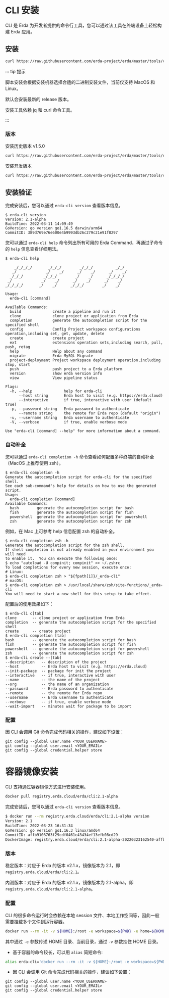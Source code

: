 # CLI 安装

CLI 是 Erda 为开发者提供的命令行工具，您可以通过该工具在终端设备上轻松构建 Erda 应用。

## 安装

```bash
curl https://raw.githubusercontent.com/erda-project/erda/master/tools/cli/install.sh | sh
```

::: tip 提示

脚本安装会根据安装机器选择合适的二进制安装文件，当前仅支持 MacOS 和 Linux。

默认会安装最新的 release 版本。

安装工具依赖 jq 和 curl 命令工具。

:::

### 版本

安装历史版本 v1.5.0

```bash
curl https://raw.githubusercontent.com/erda-project/erda/master/tools/cli/install.sh | sh -s -- v1.5.0
```

安装开发版本

```bash
curl https://raw.githubusercontent.com/erda-project/erda/master/tools/cli/install.sh | sh -s -- alpha
```

## 安装验证

完成安装后，您可以通过 `erda-cli version` 查看版本信息。

```shell
$ erda-cli version
Version: 2.1-alpha
BuildTime: 2022-03-11 14:09:49
GoVersion: go version go1.16.5 darwin/arm64
CommitID: 389d769e76e600e4b9993db26c279c21e91f8297
```

您可以通过 `erda-cli help` 命令列出所有可用的 Erda Command，再通过子命令的 `help` 信息查看详细用法。

```shell
$ erda-cli help

    _/_/_/_/       _/_/_/        _/_/_/          _/_/
   _/             _/    _/      _/    _/      _/    _/
  _/_/_/         _/_/_/        _/    _/      _/_/_/_/
 _/             _/    _/      _/    _/      _/    _/
_/_/_/_/       _/    _/      _/_/_/        _/    _/

Usage:
  erda-cli [command]

Available Commands:
  build              create a pipeline and run it
  clone              clone project or application from Erda
  completion         generate the autocompletion script for the specified shell
  config             Config Project workspace configurations operation,including set, get, update, delete
  create             create project
  ext                extensions operation sets,including search, pull, push, retag
  help               Help about any command
  migrate            Erda MySQL Migrate
  project-deployment Project workspace deployment operation,including stop, start
  push               push project to a Erda platform
  version            show erda version info
  view               View pipeline status

Flags:
  -h, --help              help for erda-cli
      --host string       Erda host to visit (e.g. https://erda.cloud)
      --interactive       if true, interactive with user (default true)
  -p, --password string   Erda password to authenticate
      --remote string     the remote for Erda repo (default "origin")
  -u, --username string   Erda username to authenticate
  -V, --verbose           if true, enable verbose mode

Use "erda-cli [command] --help" for more information about a command.
```
### 自动补全
您可以通过 `erda-cli completion -h` 命令查看如何配置多种终端的自动补全（MacOS 上推荐使用 zsh）。
```shell
$ erda-cli completion -h
Generate the autocompletion script for erda-cli for the specified shell.
See each sub-command's help for details on how to use the generated script.
Usage:
  erda-cli completion [command]
Available Commands:
  bash        generate the autocompletion script for bash
  fish        generate the autocompletion script for fish
  powershell  generate the autocompletion script for powershell
  zsh         generate the autocompletion script for zsh
```
例如，在 Mac 上可参考 help 信息配置 zsh 的自动补全。
```shell
$ erda-cli completion zsh -h
Generate the autocompletion script for the zsh shell.
If shell completion is not already enabled in your environment you will need
to enable it.  You can execute the following once:
$ echo "autoload -U compinit; compinit" >> ~/.zshrc
To load completions for every new session, execute once:
# Linux:
$ erda-cli completion zsh > "${fpath[1]}/_erda-cli"
# macOS:
$ erda-cli completion zsh > /usr/local/share/zsh/site-functions/_erda-cli
You will need to start a new shell for this setup to take effect.
```
配置后的使用效果如下：
```shell
$ erda-cli c[tab]
clone       -- clone project or application from Erda
completion  -- generate the autocompletion script for the specified shell
create      -- create project
$ erda-cli completion [tab]
bash        -- generate the autocompletion script for bash
fish        -- generate the autocompletion script for fish
powershell  -- generate the autocompletion script for powershell
zsh         -- generate the autocompletion script for zsh
$ erda-cli create --[tab]
--description   -- description of the project
--host          -- Erda host to visit (e.g. https://erda.cloud)
--init-package  -- package for init the project
--interactive   -- if true, interactive with user
--name          -- the name of the project
--org           -- the name of an organization
--password      -- Erda password to authenticate
--remote        -- the remote for Erda repo
--username      -- Erda username to authenticate
--verbose       -- if true, enable verbose mode
--wait-import   -- minutes wait for package to be import
```

### 配置

因 CLI 会调用 Git 命令完成代码相关的操作，建议如下设置：

```shell
git config --global user.name <YOUR_USERNAME>
git config --global user.email <YOUR_EMAIL>
git config --global credential.helper store
```

# 容器镜像安装

CLI 支持通过容器镜像方式进行安装使用。

```bash
docker pull registry.erda.cloud/erda/cli:2.1-alpha
```

完成安装后，您可以通过 `erda-cli version` 查看版本信息。

```bash
$ docker run --rm registry.erda.cloud/erda/cli:2.1-alpha version
Version: 2.1
BuildTime: 2022-03-23 16:31:34
GoVersion: go version go1.16.3 linux/amd64
CommitID: affb9103763f29cdf0461c43434ef13efb08cd29
DockerImage: registry.erda.cloud/erda/cli:2.1-alpha-20220323162540-affb910
```

### 版本

稳定版本：对应于 Erda 的版本 v2.1.x，镜像版本为 2.1，即`registry.erda.cloud/erda/cli:2.1`。

内测版本：对应于 Erda 的版本 v2.1.x，镜像版本为 2.1-alpha，即`registry.erda.cloud/erda/cli:2.1-alpha`。

### 配置

CLI 的很多命令运行时会依赖在本地 session 文件、本地工作空间等，因此一般需要挂载多个文件到运行容器。

```bash
docker run --rm -it -v ${HOME}:/root -e workspace=${PWD} -e home=${HOME} registry.erda.cloud/erda/cli:2.1-alpha
```

其中通过 `-e` 参数传递 HOME 目录、当前目录，通过 `-v` 参数挂住 HOME 目录。

- 基于容器的命令较长，可以用 `alias` 简短命令:

```bash
alias erda-cli='docker run --rm -it -v ${HOME}:/root -e workspace=${PWD} -e home=${HOME} registry.erda.cloud/erda/cli:2.1-alpha'
```

- 因 CLI 会调用 Git 命令完成代码相关的操作，建议如下设置：

```shell
git config --global user.name <YOUR_USERNAME>
git config --global user.email <YOUR_EMAIL>
git config --global credential.helper store
```

# 